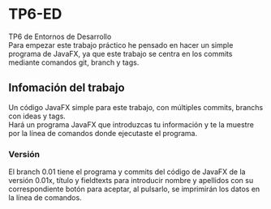 # TP6-ED
TP6 de Entornos de Desarrollo  
Para empezar este trabajo práctico he pensado en hacer un simple programa de JavaFX, ya que este trabajo se centra en los commits mediante comandos git, branch y tags.  

## Infomación del trabajo
Un código JavaFX simple para este trabajo, con múltiples commits, branchs con ideas y tags.  
Hará un programa JavaFX que introduzcas tu información y te la muestre por la línea de comandos donde ejecutaste el programa.

### Versión
El branch 0.01 tiene el programa y commits del código de JavaFX de la versión 0.01x, título y fieldtexts para introducir nombre y apellidos con su correspondiente botón para aceptar, al pulsarlo, se imprimirán los datos en la línea de comandos.